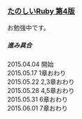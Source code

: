 ### [たのしいRuby 第4版](http://www.amazon.co.jp/%E3%81%9F%E3%81%AE%E3%81%97%E3%81%84Ruby-%E7%AC%AC4%E7%89%88-%E9%AB%98%E6%A9%8B-%E5%BE%81%E7%BE%A9/dp/4797372273)
お勉強中です。  

##### 進み具合

2015.04.04 開始  
2015.05.17 1章おわり  
2015.05.22 2,3章おわり  
2015.05.28 4,5章おわり  
2015.05.31 6章おわり  
2015.06.01 7章おわり  
